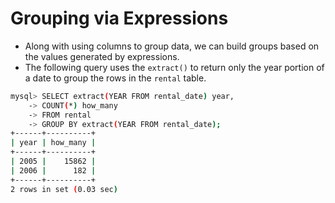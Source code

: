 # Grouping via Expressions

- Along with using columns to group data, we can build groups based on the values generated by expressions.
- The following query uses the `extract()` to return only the year portion of a date to group the rows in the `rental` table.

```bash
mysql> SELECT extract(YEAR FROM rental_date) year,
    -> COUNT(*) how_many
    -> FROM rental
    -> GROUP BY extract(YEAR FROM rental_date);
+------+----------+
| year | how_many |
+------+----------+
| 2005 |    15862 |
| 2006 |      182 |
+------+----------+
2 rows in set (0.03 sec)
```

